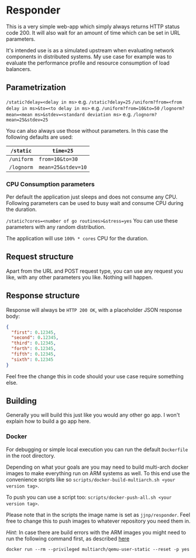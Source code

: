 # Responder
This is a very simple web-app which simply always returns HTTP status code 200.
It will also wait for an amount of time which can be set in URL parameters.

It's intended use is as a simulated upstream when evaluating network components in distributed systems.
My use case for example was to evaluate the performance profile and resource consumption of load balancers.

## Parametrization
`/static?delay=<delay in ms>` e.g. `/static?delay=25`
`/uniform?from=<from delay in ms>&to=<to delay in ms>` e.g. `/uniform?from=10&to=50`
`/lognorm?mean=<mean ms>&stdev=<standard deviation ms>` e.g. `/lognorm?mean=25&stdev=25`

You can also always use those without parameters. In this case the following defaults are used:

| `/static`  | `time=25`        |
|------------|------------------|
| `/uniform` | `from=10&to=30`  |
| `/lognorm` | `mean=25&stdev=10` |

### CPU Consumption parameters

Per default the application just sleeps and does not consume any CPU.
Following parameters can be used to busy wait and consume CPU during the duration.

`/static?cores=<number of go routines>&stress=yes`
You can use these parameters with any random distribution.

The application will use `100% * cores` CPU for the duration.

## Request structure
Apart from the URL and POST request type, you can use any request you like, with any other parameters you like.
Nothing will happen.

## Response structure
Response will always be `HTTP 200 OK`, with a placeholder JSON response body:
```json
{
  "first": 0.12345,
  "second": 0.12345,
  "third": 0.12345,
  "forth": 0.12345,
  "fifth": 0.12345,
  "sixth": 0.12345
}
```

Feel free the change this in code should your use case require something else.
## Building
Generally you will build this just like you would any other go app.
I won't explain how to build a go app here.

### Docker
For debugging or simple local execution you can run the default `Dockerfile` in the root directory.

Depending on what your goals are you may need to build multi-arch docker images to make everything run on ARM systems as well.
To this end use the convenience scripts like so `scripts/docker-build-multiarch.sh <your version tag>`.

To push you can use a script too: `scripts/docker-push-all.sh <your version tag>`.

Please note that in the scripts the image name is set as `jjnp/responder`.
Feel free to change this to push images to whatever repository you need them in.

*Hint*: In case there are build errors with the ARM images you might need
to run the following command first, as described [here](https://github.com/multiarch/qemu-user-static)

`docker run --rm --privileged multiarch/qemu-user-static --reset -p yes`

